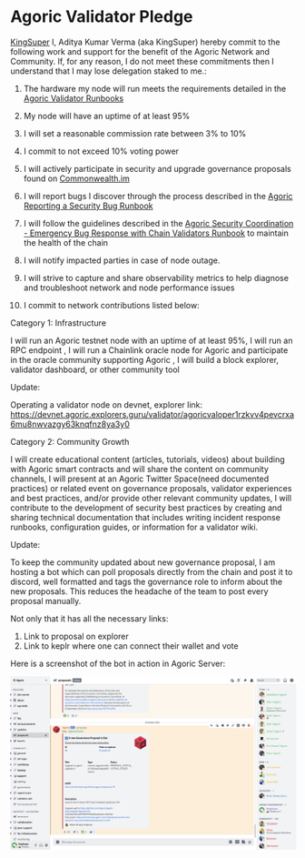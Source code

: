 # Agoric Validator Pledge
[KingSuper](https://main.explorer.agoric.net/validator/agoricvaloper1fy8r6zq3dde6n7ak6eqy5zsrp3s7sz833dmv32)
I, Aditya Kumar Verma (aka KingSuper) hereby commit to the following work and support for the benefit of the Agoric Network and Community. If, for any reason, I do not meet these commitments then I understand that I may lose delegation staked to me.:

1. The hardware my node will run meets the requirements detailed in the [Agoric Validator Runbooks](https://github.com/Agoric/agoric-sdk/wiki/Runbook%...)

2. My node will have an uptime of at least 95%

3. I will set a reasonable commission rate between 3% to 10%

4. I commit to not exceed 10% voting power

5. I will actively participate in security and upgrade governance proposals found on [Commonwealth.im](https://commonwealth.im/agoric)

6. I will report bugs I discover through the process described in the [Agoric Reporting a Security Bug Runbook](https://github.com/Agoric/agoric-sdk/wiki/Runbook%...)

7. I will follow the guidelines described in the [Agoric Security Coordination - Emergency Bug Response with Chain Validators Runbook](https://github.com/Agoric/agoric-sdk/wiki/Runbook%...) to maintain the health of the chain

8. I will notify impacted parties in case of node outage.

9. I will strive to capture and share observability metrics to help diagnose and troubleshoot network and node performance issues

10. I commit to network contributions listed below:

Category 1: Infrastructure

I will run an Agoric testnet node with an uptime of at least 95%, I will run an RPC endpoint , I will run a Chainlink oracle node for Agoric and participate in the oracle community supporting Agoric , I will build a block explorer, validator dashboard, or other community tool

Update:

Operating a validator node on devnet, explorer link: https://devnet.agoric.explorers.guru/validator/agoricvaloper1rzkvv4pevcrxa6mu8nwvazgy63knqfnz8ya3y0

Category 2: Community Growth

I will create educational content (articles, tutorials, videos) about building with Agoric smart contracts and will share the content on community channels, I will present at an Agoric Twitter Space(need documented practices) or related event on governance proposals, validator experiences and best practices, and/or provide other relevant community updates, I will contribute to the development of security best practices by creating and sharing technical documentation that includes writing incident response runbooks, configuration guides, or information for a validator wiki.

Update:

To keep the community updated about new governance proposal, I am hosting a bot which can poll proposals directly from the chain and post it to discord, well formatted and tags the governance role to inform about the new proposals. This reduces the headache of the team to post every proposal manually.

Not only that it has all the necessary links:
1. Link to proposal on explorer
2. Link to keplr where one can connect their wallet and vote

Here is a screenshot of the bot in action in Agoric Server:

![](./images/agoric-proposal-bot.png)

